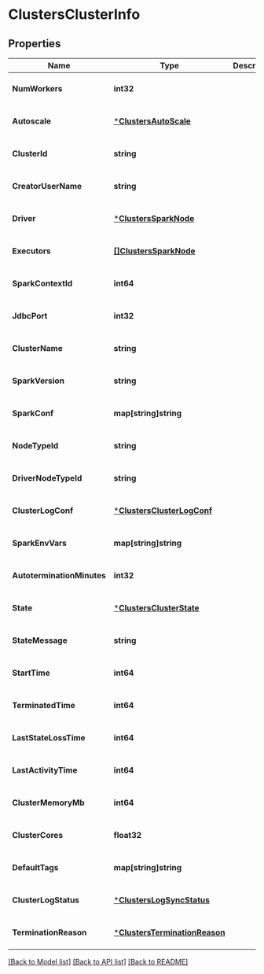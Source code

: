 # ClustersClusterInfo

## Properties
Name | Type | Description | Notes
------------ | ------------- | ------------- | -------------
**NumWorkers** | **int32** |  | [optional] [default to null]
**Autoscale** | [***ClustersAutoScale**](ClustersAutoScale.md) |  | [optional] [default to null]
**ClusterId** | **string** |  | [optional] [default to null]
**CreatorUserName** | **string** |  | [optional] [default to null]
**Driver** | [***ClustersSparkNode**](ClustersSparkNode.md) |  | [optional] [default to null]
**Executors** | [**[]ClustersSparkNode**](ClustersSparkNode.md) |  | [optional] [default to null]
**SparkContextId** | **int64** |  | [optional] [default to null]
**JdbcPort** | **int32** |  | [optional] [default to null]
**ClusterName** | **string** |  | [optional] [default to null]
**SparkVersion** | **string** |  | [optional] [default to null]
**SparkConf** | **map[string]string** |  | [optional] [default to null]
**NodeTypeId** | **string** |  | [optional] [default to null]
**DriverNodeTypeId** | **string** |  | [optional] [default to null]
**ClusterLogConf** | [***ClustersClusterLogConf**](ClustersClusterLogConf.md) |  | [optional] [default to null]
**SparkEnvVars** | **map[string]string** |  | [optional] [default to null]
**AutoterminationMinutes** | **int32** |  | [optional] [default to null]
**State** | [***ClustersClusterState**](ClustersClusterState.md) |  | [optional] [default to null]
**StateMessage** | **string** |  | [optional] [default to null]
**StartTime** | **int64** |  | [optional] [default to null]
**TerminatedTime** | **int64** |  | [optional] [default to null]
**LastStateLossTime** | **int64** |  | [optional] [default to null]
**LastActivityTime** | **int64** |  | [optional] [default to null]
**ClusterMemoryMb** | **int64** |  | [optional] [default to null]
**ClusterCores** | **float32** |  | [optional] [default to null]
**DefaultTags** | **map[string]string** |  | [optional] [default to null]
**ClusterLogStatus** | [***ClustersLogSyncStatus**](ClustersLogSyncStatus.md) |  | [optional] [default to null]
**TerminationReason** | [***ClustersTerminationReason**](ClustersTerminationReason.md) |  | [optional] [default to null]

[[Back to Model list]](../README.md#documentation-for-models) [[Back to API list]](../README.md#documentation-for-api-endpoints) [[Back to README]](../README.md)


